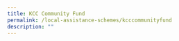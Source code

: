 ```yaml
---
title: KCC Community Fund
permalink: /local-assistance-schemes/kcccommunityfund
description: ""
---
```

